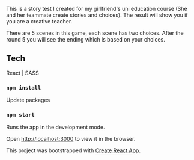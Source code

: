 This is a story test I created for my girlfriend's uni education course (She and her teammate create stories and choices). The result will show you if you are a creative teacher.

There are 5 scenes in this game, each scene has two choices. After the round 5 you will see the ending which is based on your choices.

## Tech

React | SASS

### `npm install`

Update packages

### `npm start`

Runs the app in the development mode.<br />

Open [http://localhost:3000](http://localhost:3000) to view it in the browser.

This project was bootstrapped with [Create React App](https://github.com/facebook/create-react-app).
